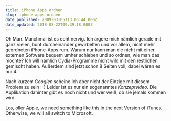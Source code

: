 ```yaml
---
title: iPhone Apps ordnen
slug: iphone-apps-ordnen
date_published: 2009-03-05T13:06:44.000Z
date_updated: 2018-08-22T09:39:18.000Z
---
```


Oh Man. Manchmal ist es echt nervig. Ich ärgere mich nämlich gerade mit ganz vielen, bunt durcheinander gewirbelten und vor allem, nicht mehr geordneten iPhone-Apps rum. Warum nur kann man die nicht mit einer externen Software bequem umher schieben und so ordnen, wie man das möchte? Ich will nämlich Cydia-Programme nicht wild mit den restlichen gemischt haben. Außerdem sind jetzt schon 8 Seiten voll, dabei wären es nur 4.

Nach kurzem *Googlen* scheine ich aber nicht der Einzige mit diesem Problem zu sein :-) Leider ist es nur ein sogenanntes *Konzeptvideo*. Die Applikation dahinter gibt es noch nicht und wer weiß, ob sie jemals kommen wird.

Los, oller Apple, we need something like this in the next Version of iTunes. Otherwise, we will all switch to Microsoft.
